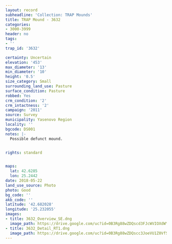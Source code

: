 ```yaml
---
layout: record
subheadline: 'Collection: TRAP Mounds'
title: TRAP Mound - 3632
categories:
- 3000-3999
header: no
tags:
- ''
trap_id: '3632'

certainty: Uncertain
elevation: '453'
max_diameter: '13'
min_diameter: '10'
height: '0.5'
size_category: Small
surrounding_land_use: Pasture
surface_condition: Pasture
robbed: Yes
crm_condition: '2'
crm_intactness: '2'
campaign: '2011'
source: Survey
municipality: Yasenovo Region
locality: ''
bgcode: DS001
notes: |-
  Possible defunct mound.


rights: standard


maps:
  lat: 42.6285
  lon: 25.2442
date: 2018-05-22
land_use_source: Photo
photo: Good
bg_code: ''
akb_code: ''
latitude: '42.682028'
longitude: '25.232055'
images:
- title: 3632_Overview_SE.dng
  image_path: https://drive.google.com/uc?id=0B3Rg88wZDQscd3FJcWVIOXdWYTA
- title: 3632_Detail_RT1.dng
  image_path: https://drive.google.com/uc?id=0B3Rg88wZDQscc3JoeVU1Z0VfSHc
---
```


